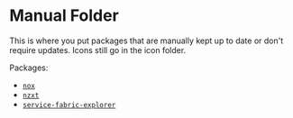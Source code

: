 # Manual Folder

This is where you put packages that are manually kept up to date or don't require updates. Icons still go in the icon folder.

Packages:

- [`nox`](https://github.com/jfeston/chocolatey-packages/tree/master/manual/nox)
- [`nzxt`](https://github.com/jfeston/chocolatey-packages/tree/master/manual/nzxt)
- [`service-fabric-explorer`](https://github.com/jfeston/chocolatey-packages/tree/master/manual/service-fabric-explorer)
